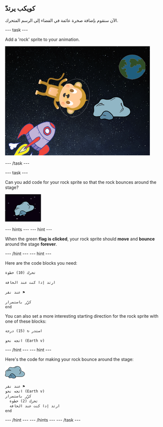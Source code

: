 ## كويكب يرتدّ

الآن سنقوم بإضافة صخرة عائمة في الفضاء إلى الرسم المتحرك.

\--- task \---

Add a 'rock' sprite to your animation.

![Adding a rock sprite](images/space-rock-sprite.png)

\--- /task \---

\--- task \---

Can you add code for your rock sprite so that the rock bounces around the stage?

![Testing a bouncing rock](images/space-bounce-test.png)

\--- hints \--- \--- hint \---

When the green **flag is clicked**, your rock sprite should **move** and **bounce** around the stage **forever**.

\--- /hint \--- \--- hint \---

Here are the code blocks you need:

```blocks3
تحرك (10) خطوة

ارتد إذا كنت عند الحافة

عند نقر ⚑

كرِّر باستمرار
end
```

You can also set a more interesting starting direction for the rock sprite with one of these blocks:

```blocks3
استدر ↻ (15) درجة

اتجه نحو (Earth v)
```

\--- /hint \--- \--- hint \---

Here's the code for making your rock bounce around the stage:

![Rock sprite](images/sprite-rock.png)

```blocks3
عند نقر ⚑
اتجه نحو (Earth v)
كرِّر باستمرار 
  تحرك (2) خطوة
  ارتد إذا كنت عند الحافة
end
```

\--- /hint \--- \--- /hints \--- \--- /task \---